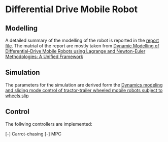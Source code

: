 # Differential Drive Mobile Robot
## Modelling
A detailed summary of the modelling of the robot is reported in the [report file](https://github.com/asarmadi/Differential_Drive_Mobile_Robot/blob/main/Docs/report.pdf). The matrial of the report are mostly taken from [Dynamic Modelling of Differential-Drive Mobile Robots using Lagrange and Newton-Euler Methodologies: A Unified Framework](https://www.hilarispublisher.com/open-access/dynamic-modelling-of-differentialdrive-mobile-robots-using-lagrange-and-newtoneuler-methodologies-a-unified-framework-2168-9695.1000107.pdf)

## Simulation
The parameters for the simulation are derived form the [Dynamics modeling and sliding mode control of tractor-trailer wheeled mobile robots subject to wheels slip](https://www.sciencedirect.com/science/article/pii/S0094114X18319062)

## Control
The follwing controllers are implemented:

[-] Carrot-chasing
[-] MPC
